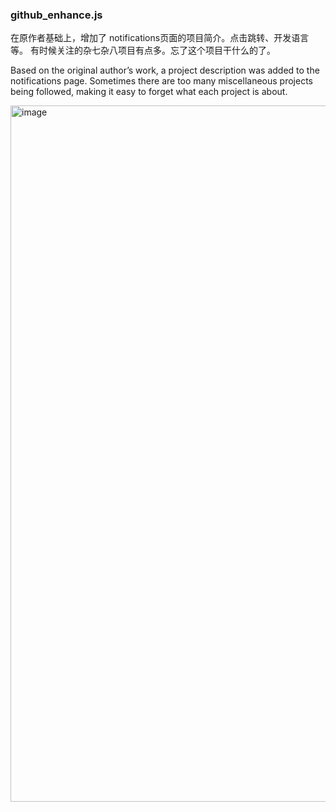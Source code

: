 ### github_enhance.js

在原作者基础上，增加了 notifications页面的项目简介。点击跳转、开发语言等。
有时候关注的杂七杂八项目有点多。忘了这个项目干什么的了。

Based on the original author’s work, a project description was added to the notifications page. Sometimes there are too many miscellaneous projects being followed, making it easy to forget what each project is about.

<img width="1114" alt="image" src="https://github.com/user-attachments/assets/c6f57413-b3e7-4fd7-be87-e4874b920415">
